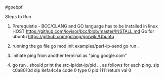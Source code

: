 #goebpf

Steps to Run

1. Prerequistie - BCC/CLANG and GO language has to be installed in linux HOST
https://github.com/iovisor/bcc/blob/master/INSTALL.md
Go for ubuntu
https://github.com/golang/go/wiki/Ubuntu

2.  running the go file
go mod init examples/perf-ip-send
go run .

3. initiate ping from another terminal as "ping google.com"

4. go run . should print the src-ip/dst-ip/pid ... as follows for each ping.
sip c0a8010d dip 8efa4c4e code 0 type 0 pid 1111 return val 0
